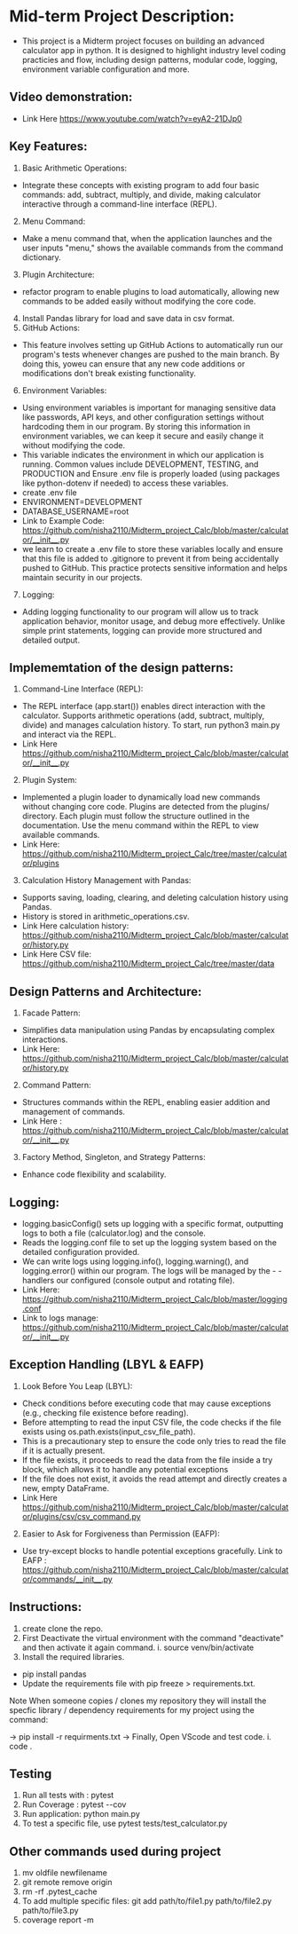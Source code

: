 # Mid-term Project Description:
- This project is a Midterm project  focuses on building an advanced calculator app in python. It is designed to highlight industry level coding practicies and flow, including design patterns, modular code, logging, environment variable configuration and more. 

## Video demonstration:
- Link Here  https://www.youtube.com/watch?v=eyA2-21DJp0
## Key Features:
1. Basic Arithmetic Operations:
- Integrate these concepts with existing program to add four basic commands: add, subtract, multiply, and divide, making calculator interactive  through a command-line interface (REPL).
2. Menu Command: 
- Make a menu command that, when the application launches and the user inputs "menu," shows the available commands from the command dictionary.
3. Plugin Architecture:
 - refactor program to enable plugins to load automatically, allowing new commands to be added easily without modifying the core code.
4. Install Pandas library for load and save data in csv format. 
5. GitHub Actions:
- This feature involves setting up GitHub Actions to automatically run our program's tests whenever changes are pushed to the main branch. By doing this, yoweu can ensure that any new code additions or modifications don't break existing functionality.
6. Environment Variables:
- Using environment variables is important for managing sensitive data like passwords, API keys, and other configuration settings without hardcoding them in our program. By storing this information in environment variables, we can keep it secure and easily change it without modifying the code.
- This variable indicates the environment in which our application is running. Common values include DEVELOPMENT, TESTING, and PRODUCTION and Ensure .env file is properly loaded (using packages like python-dotenv if needed) to access these variables.
- create .env file 
 - ENVIRONMENT=DEVELOPMENT
 - DATABASE_USERNAME=root
 - Link to Example Code: https://github.com/nisha2110/Midterm_project_Calc/blob/master/calculator/__init__.py
- we learn to create a .env file to store these variables locally and ensure that this file is added to .gitignore to prevent it from being accidentally pushed to GitHub. This practice protects sensitive information and helps maintain security in our projects. 
7. Logging:
- Adding logging functionality to our program will allow us to track application behavior, monitor usage, and debug more effectively. Unlike simple print statements, logging can provide more structured and detailed output.

## Implememtation of the design patterns:
1. Command-Line Interface (REPL):
- The REPL interface (app.start()) enables direct interaction with the calculator.
Supports arithmetic operations (add, subtract, multiply, divide) and manages calculation history.
To start, run python3 main.py and interact via the REPL.
-  Link Here https://github.com/nisha2110/Midterm_project_Calc/blob/master/calculator/__init__.py

2. Plugin System:
- Implemented a plugin loader to dynamically load new commands without changing core code.
Plugins are detected from the plugins/ directory. Each plugin must follow the structure outlined in the documentation.
Use the menu command within the REPL to view available commands.
- Link Here: https://github.com/nisha2110/Midterm_project_Calc/tree/master/calculator/plugins

3. Calculation History Management with Pandas:
- Supports saving, loading, clearing, and deleting calculation history using Pandas.
- History is stored in arithmetic_operations.csv.
- Link Here calculation history: https://github.com/nisha2110/Midterm_project_Calc/blob/master/calculator/history.py
- Link Here CSV file: https://github.com/nisha2110/Midterm_project_Calc/tree/master/data

## Design Patterns and Architecture:
1. Facade Pattern:
- Simplifies data manipulation using Pandas by encapsulating complex interactions.
- Link Here: https://github.com/nisha2110/Midterm_project_Calc/blob/master/calculator/history.py
2. Command Pattern:
- Structures commands within the REPL, enabling easier addition and management of commands.
- Link Here : https://github.com/nisha2110/Midterm_project_Calc/blob/master/calculator/__init__.py
3. Factory Method, Singleton, and Strategy Patterns:
- Enhance code flexibility and scalability.

## Logging:
- logging.basicConfig() sets up logging with a specific format, outputting logs to both a file (calculator.log) and the console.
- Reads the logging.conf file to set up the logging system based on the detailed configuration provided.
- We can write logs using logging.info(), logging.warning(), and logging.error() within our program. The logs will be managed by the - - handlers our configured (console output and rotating file).
- Link Here: https://github.com/nisha2110/Midterm_project_Calc/blob/master/logging.conf
- Link to logs manage: https://github.com/nisha2110/Midterm_project_Calc/blob/master/calculator/__init__.py
## Exception Handling (LBYL & EAFP)
1. Look Before You Leap (LBYL):
- Check conditions before executing code that may cause exceptions (e.g., checking file existence before reading).
- Before attempting to read the input CSV file, the code checks if the file exists using os.path.exists(input_csv_file_path).
-  This is a precautionary step to ensure the code only tries to read the file if it is actually present.
- If the file exists, it proceeds to read the data from the file inside a try block, which allows it to handle any potential exceptions 
- If the file does not exist, it avoids the read attempt and directly creates a new, empty DataFrame.
- Link Here https://github.com/nisha2110/Midterm_project_Calc/blob/master/calculator/plugins/csv/csv_command.py
2. Easier to Ask for Forgiveness than Permission (EAFP):
- Use try-except blocks to handle potential exceptions gracefully.
Link to EAFP : https://github.com/nisha2110/Midterm_project_Calc/blob/master/calculator/commands/__init__.py
## Instructions:
1. create clone the repo.
2. First Deactivate the virtual environment with the command "deactivate" and then activate it again command.
  i. source venv/bin/activate
3. Install the required libraries.
  - pip install pandas
  - Update the requirements file with pip freeze > requirements.txt.

Note When someone copies / clones my repository they will install the specfic library / dependency requirements for my project using the command:

-> pip install -r requirments.txt
-> Finally, Open VScode and test code.
   i. code .

## Testing
1. Run all tests with : pytest
2. Run Coverage : pytest --cov
3. Run application: python main.py
4. To test a specific file, use pytest tests/test_calculator.py

## Other commands used during project
 1. mv oldfile newfilename
 2. git remote remove origin
 3. rm -rf .pytest_cache
 4. To add multiple specific files: git add path/to/file1.py path/to/file2.py path/to/file3.py
 5. coverage report -m
